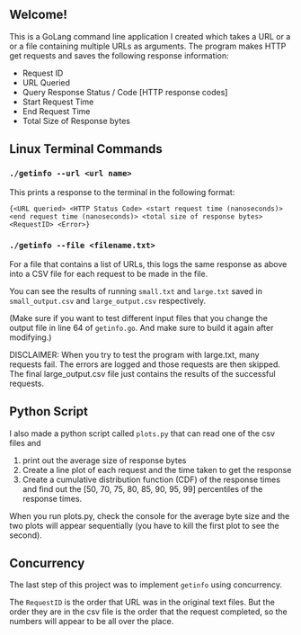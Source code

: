 ## Welcome!
This is a GoLang command line application I created which takes a URL or a
or a file containing multiple URLs as arguments. The program makes HTTP get requests and saves the following response information:

- Request ID
- URL Queried
- Query Response Status / Code [HTTP response codes]
- Start Request Time
- End Request Time
- Total Size of Response bytes


## Linux Terminal Commands

### `./getinfo --url <url name>`

This prints a response to the terminal in the following format:

`{<URL queried> <HTTP Status Code> <start request time (nanoseconds)> <end request time (nanoseconds)> <total size of response bytes> <RequestID> <Error>}`

### `./getinfo --file <filename.txt>`

For a file that contains a list of URLs, this logs the same response as above into a CSV file for 
each request to be made in the file.

You can see the results of running `small.txt` and `large.txt` saved in `small_output.csv` and 
`large_output.csv` respectively.

(Make sure if you want to test different input files that you change the output file in line 64 of `getinfo.go`. And make sure to build it again after modifying.)

DISCLAIMER: 
When you try to test the program with large.txt, many requests fail. The errors
are logged and those requests are then skipped. The final large_output.csv file 
just contains the results of the successful requests.

## Python Script

I also made a python script called `plots.py` that can read one of the csv files and

1. print out the average size of response bytes
2. Create a line plot of each request and the time taken to get the response
3. Create a cumulative distribution function (CDF) of the response times and find out the 
[50, 70, 75, 80, 85, 90, 95, 99] percentiles of the response times.

When you run plots.py, check the console for the average byte size and the 
two plots will appear sequentially (you have to kill the first plot to see the
second).

## Concurrency
The last step of this project was to implement `getinfo` using concurrency.

The `RequestID` is the order that URL was in the original text files. But the order they are in the csv file is the order that the request completed, so the numbers will appear to be all over the place.